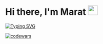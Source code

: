 <h1 align="left">Hi there, I'm Marat <img src="https://yt3.googleusercontent.com/j3T9MGX6B1zpOKUmrMdoaYGWiPJbe244P_ozdmP-IO5tpnfJUxCA-U8g5nvBTysxYKGHvXQXBg=s900-c-k-c0x00ffffff-no-rj" height="30"></h1>

[![Typing SVG](https://readme-typing-svg.herokuapp.com?color=%2336BCF7&lines=Computer+21+school+student)](https://git.io/typing-svg)



<!--
**Ramramramzes/Ramramramzes** is a ✨ _special_ ✨ repository because its `README.md` (this file) appears on your GitHub profile.

Here are some ideas to get you started:

- 🔭 I’m currently working on ...
- 🌱 I’m currently learning ...
- 👯 I’m looking to collaborate on ...
- 🤔 I’m looking for help with ...
- 💬 Ask me about ...
- 📫 How to reach me: ...
- 😄 Pronouns: ...
- ⚡ Fun fact: ...
-->

[![codewars](https://www.codewars.com/users/Marat69/badges/large)](https://www.codewars.com/users/Marat69)   
